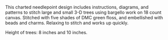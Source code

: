 This charted needlepoint design includes instructions, diagrams, and patterns to stitch large and small 3-D trees using bargello work on 18 count canvas. Stitched with five shades of DMC green floss, and embellished with beads and charms. Relaxing to stitch and works up quickly.

Height of trees: 8 inches and 10 inches.
